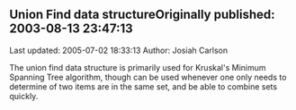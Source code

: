 ## Union Find data structureOriginally published: 2003-08-13 23:47:13 
Last updated: 2005-07-02 18:33:13 
Author: Josiah Carlson 
 
The union find data structure is primarily used for Kruskal's Minimum Spanning Tree algorithm, though can be used whenever one only needs to determine of two items are in the same set, and be able to combine sets quickly.